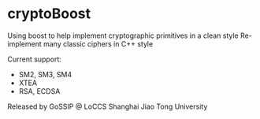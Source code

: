 # cryptoBoost

Using boost to help implement cryptographic primitives in a clean style
Re-implement many classic ciphers in C++ style

Current support:

- SM2, SM3, SM4
- XTEA
- RSA, ECDSA


Released by
GoSSIP @ LoCCS
Shanghai Jiao Tong University
